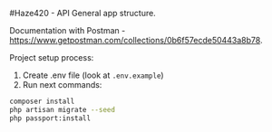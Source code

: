 #Haze420 - API
General app structure.

Documentation with Postman - https://www.getpostman.com/collections/0b6f57ecde50443a8b78.

Project setup process:
1. Create .env file (look at `.env.example`)
2. Run next commands:
````bash
composer install
php artisan migrate --seed
php passport:install
````